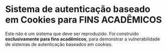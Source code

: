 # Sistema de autenticação baseado em Cookies para FINS ACADÊMICOS

Este não é um sistema que deve ser reproduzido. Foi construído **exclusivamente para fins acadêmicos**, para demonstrar a vulnerabilidade de sistemas de autenticação baseados em cookies.
